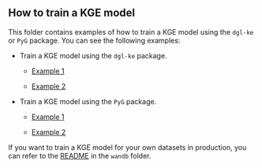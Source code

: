 ## How to train a KGE model

This folder contains examples of how to train a KGE model using the `dgl-ke` or `PyG` package. You can see the following examples:

- Train a KGE model using the `dgl-ke` package.

    - [Example 1](https://github.com/open-prophetdb/biomedgps-data/blob/main/examples/notebooks/kge_dgl-ke_example1.ipynb)

    - [Example 2](https://github.com/open-prophetdb/biomedgps-data/blob/main/examples/notebooks/kge_dgl-ke_example2.ipynb)

- Train a KGE model using the `PyG` package.

    - [Example 1](https://github.com/open-prophetdb/biomedgps-data/blob/main/examples/notebooks/kge_pyg_example1.ipynb)

    - [Example 2](https://github.com/open-prophetdb/biomedgps-data/blob/main/examples/notebooks/kge_pyg_example2.py)

If you want to train a KGE model for your own datasets in production, you can refer to the [README](https://open-prophetdb.github.io/biomedgps-data/wandb_index) in the `wandb` folder.